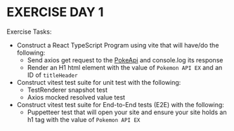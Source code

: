 # EXERCISE DAY 1

Exercise Tasks:
-   Construct a React TypeScript Program using vite that will have/do the following:
    - Send axios get request to the [PokeApi](https://pokeapi.co/) and console.log its response
    -   Render an H1 html element with the value of `Pokemon API EX` and an ID of `titleHeader`
-   Construct vitest test suite for unit test with the following:
    -   TestRenderer snapshot test
    -   Axios mocked resolved value test
-   Construct vitest test suite for End-to-End tests (E2E) with the following:
    -   Puppetteer test that will open your site and ensure your  site holds an h1 tag with the value of `Pokemon API EX`